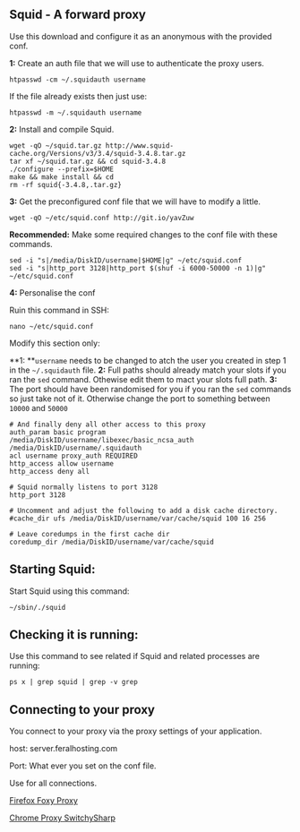 
Squid - A forward proxy
---

Use this download and configure it as an anonymous with the provided conf.

**1:**  Create an auth file that we will use to authenticate the proxy users.

~~~
htpasswd -cm ~/.squidauth username
~~~

If the file already exists then just use:

~~~
htpasswd -m ~/.squidauth username
~~~

**2:** Install and compile Squid.

~~~
wget -qO ~/squid.tar.gz http://www.squid-cache.org/Versions/v3/3.4/squid-3.4.8.tar.gz
tar xf ~/squid.tar.gz && cd squid-3.4.8
./configure --prefix=$HOME
make && make install && cd
rm -rf squid{-3.4.8,.tar.gz}
~~~

**3:** Get the preconfigured conf file that we will have to modify a little.

~~~
wget -qO ~/etc/squid.conf http://git.io/yavZuw
~~~

**Recommended:** Make some required changes to the conf file with these commands.

~~~
sed -i "s|/media/DiskID/username|$HOME|g" ~/etc/squid.conf
sed -i "s|http_port 3128|http_port $(shuf -i 6000-50000 -n 1)|g" ~/etc/squid.conf
~~~

**4:** Personalise the conf

Ruin this command in SSH:

~~~
nano ~/etc/squid.conf
~~~

Modify this section only:

**1: **`username` needs to be changed to atch the user you created in step 1 in the `~/.squidauth` file.
**2:** Full paths should already match your slots if you ran the `sed` command. Othewise edit them to mact your slots full path.
**3:** The port should have been randomised for you  if you ran the `sed` commands so just take not of it. Otherwise change the port to something between `10000` and `50000`

~~~
# And finally deny all other access to this proxy
auth_param basic program /media/DiskID/username/libexec/basic_ncsa_auth /media/DiskID/username/.squidauth
acl username proxy_auth REQUIRED
http_access allow username
http_access deny all

# Squid normally listens to port 3128
http_port 3128

# Uncomment and adjust the following to add a disk cache directory.
#cache_dir ufs /media/DiskID/username/var/cache/squid 100 16 256

# Leave coredumps in the first cache dir
coredump_dir /media/DiskID/username/var/cache/squid
~~~

Starting Squid:
---

Start Squid using this command:

~~~
~/sbin/./squid
~~~

Checking it is running:
---

Use this command to see related if Squid and related processes are running:

~~~
ps x | grep squid | grep -v grep
~~~

Connecting to your proxy
---

You connect to your proxy via the proxy settings of your application.

host: server.feralhosting.com

Port: What ever you set on the conf file.

Use for all connections.

[Firefox Foxy Proxy](https://addons.mozilla.org/en-US/firefox/addon/foxyproxy-standard/)

[Chrome Proxy SwitchySharp](https://chrome.google.com/webstore/detail/proxy-switchysharp/dpplabbmogkhghncfbfdeeokoefdjegm)